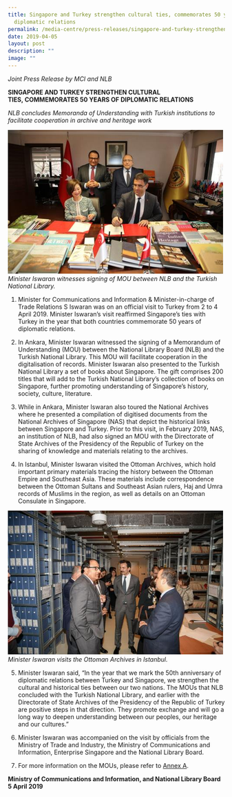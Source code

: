 ```yaml
---
title: Singapore and Turkey strengthen cultural ties, commemorates 50 years of
  diplomatic relations
permalink: /media-centre/press-releases/singapore-and-turkey-strengthen-cultural-ties-50-years/
date: 2019-04-05
layout: post
description: ""
image: ""
---
```

*Joint Press Release by MCI and NLB*  
  
**SINGAPORE AND TURKEY STRENGTHEN CULTURAL TIES, COMMEMORATES 50 YEARS OF DIPLOMATIC RELATIONS**

*NLB concludes Memoranda of Understanding with Turkish institutions to facilitate cooperation in archive and heritage work*

![](/images/Press%20Releases%202019/pix%202%20sg%20turkey.jpeg)
    *Minister Iswaran witnesses signing of MOU between NLB and the Turkish National Library.*

1. Minister for Communications and Information & Minister-in-charge of Trade Relations S Iswaran was on an official visit to Turkey from 2 to 4 April 2019. Minister Iswaran’s visit reaffirmed Singapore’s ties with Turkey in the year that both countries commemorate 50 years of diplomatic relations.    
  
2. In Ankara, Minister Iswaran witnessed the signing of a Memorandum of Understanding (MOU) between the National Library Board (NLB) and the Turkish National Library. This MOU will facilitate cooperation in the digitalisation of records. Minister Iswaran also presented to the Turkish National Library a set of books about Singapore. The gift comprises 200 titles that will add to the Turkish National Library’s collection of books on Singapore, further promoting understanding of Singapore’s history, society, culture, literature.  
  
3. While in Ankara, Minister Iswaran also toured the National Archives where he presented a compilation of digitised documents from the National Archives of Singapore (NAS) that depict the historical links between Singapore and Turkey. Prior to this visit, in February 2019, NAS, an institution of NLB, had also signed an MOU with the Directorate of State Archives of the Presidency of the Republic of Turkey on the sharing of knowledge and materials relating to the archives.  
  
4. In Istanbul, Minister Iswaran visited the Ottoman Archives, which hold important primary materials tracing the history between the Ottoman Empire and Southeast Asia. These materials include correspondence between the Ottoman Sultans and Southeast Asian rulers, Haj and Umra records of Muslims in the region, as well as details on an Ottoman Consulate in Singapore.

![](/images/Press%20Releases%202019/pix%201%20sg%20turkey.jpeg)
    *Minister Iswaran visits the Ottoman Archives in Istanbul.*

5. Minister Iswaran said, “In the year that we mark the 50th anniversary of diplomatic relations between Turkey and Singapore, we strengthen the cultural and historical ties between our two nations. The MOUs that NLB concluded with the Turkish National Library, and earlier with the Directorate of State Archives of the Presidency of the Republic of Turkey are positive steps in that direction. They promote exchange and will go a long way to deepen understanding between our peoples, our heritage and our cultures.”  
  
6. Minister Iswaran was accompanied on the visit by officials from the Ministry of Trade and Industry, the Ministry of Communications and Information, Enterprise Singapore and the National Library Board.  
  
7. For more information on the MOUs, please refer to [Annex A](/files/Press%20Releases%202019/annex%20a%20%20factsheet%20on%20mous%20between%20nlb%20and%20directorate%20of%20state%20archives%20turkey.pdf).

**Ministry of Communications and Information, and National Library Board  
5 April 2019**